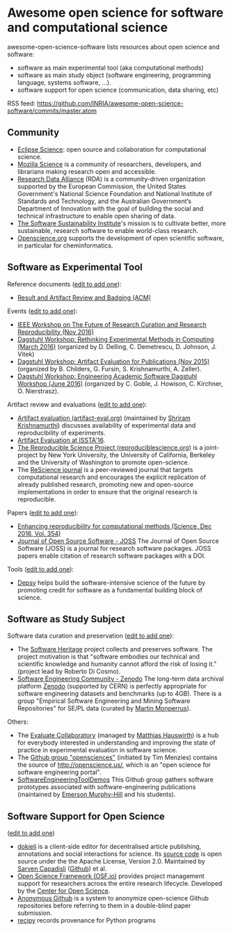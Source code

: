 # Awesome open science for software and computational science

awesome-open-science-software lists resources about open science and software:

* software as main experimental tool (aka computational methods)
* software as main study object (software engineering, programming language, systems software, ...). 
* software support for open science (communication, data sharing, etc) 

RSS feed: <https://github.com/INRIA/awesome-open-science-software/commits/master.atom>

Community
---------

* [Eclipse Science](https://science.eclipse.org): open source and collaboration for computational science.
* [Mozilla Science](https://science.mozilla.org) is a community of researchers, developers, and librarians making research open and accessible.
* [Research Data Alliance](https://www.rd-alliance.org/) (RDA) is a community-driven organization supported by the European Commission, the United States Government's National Science Foundation and National Institute of Standards and Technology, and the Australian Government’s Department of Innovation with the goal of building the social and technical infrastructure to enable open sharing of data.
* [The Software Sustainability Institute](https://www.software.ac.uk/)'s mission is to cultivate better, more sustainable, research software to enable world-class research.
* [Openscience.org](http://openscience.org) supports the development of open scientific software, in particular for cheminformatics. 

Software as Experimental Tool
------------------------------
Reference documents ([edit to add one](https://github.com/INRIA/awesome-open-science-software/edit/gh-pages/README.md)):

* [Result and Artifact Review and Badging (ACM)](https://www.acm.org/publications/policies/artifact-review-badging)

Events ([edit to add one](https://github.com/INRIA/awesome-open-science-software/edit/gh-pages/README.md)):

* [IEEE Workshop on The Future of Research Curation and Research Reproducibility (Nov 2016)](http://www.ieee.org/publications_standards/publications/ieee_workshops/research_reproducibility.html)
* [Dagstuhl Workshop: Rethinking Experimental Methods in Computing (March 2016)](http://www.dagstuhl.de/de/programm/kalender/semhp/?semnr=16111) (organized by D. Delling, C. Demetrescu, D. Johnson, J. Vitek)
* [Dagstuhl Workshop: Artifact Evaluation for Publications (Nov 2015)](http://www.dagstuhl.de/en/program/calendar/semhp/?semnr=15452) (organized by B. Childers, G. Fursin, S. Krishnamurthi, A. Zeller).
* [Dagstuhl Workshop: Engineering Academic Software Dagstuhl Workshop (June 2016)](http://www.dagstuhl.de/en/program/calendar/semhp/?semnr=16252) (organized by C. Goble, J. Howison, C. Kirchner, O. Nierstrasz).

Artifact review and evaluations ([edit to add one](https://github.com/INRIA/awesome-open-science-software/edit/gh-pages/README.md)):

* [Artifact evaluation (artifact-eval.org)](http://www.artifact-eval.org/) (maintained by [Shriram Krishnamurthi](https://cs.brown.edu/~sk/)) discusses availability of experimental data and reproducibility of experiments. 
* [Artifact Evaluation at ISSTA'16](https://issta2016.cispa.saarland/artifact-evaluation/).
* [The Reproducible Science Project (reproduciblescience.org)](https://reproduciblescience.org/) is a joint-project by New York University, the University of California, Berkeley and the University of Washington to promote open-science.
* The [ReScience journal](https://rescience.github.io/) is a peer-reviewed journal that targets computational research and encourages the explicit replication of already published research, promoting new and open-source implementations in order to ensure that the original research is reproducible.

Papers ([edit to add one](https://github.com/INRIA/awesome-open-science-software/edit/gh-pages/README.md)):

* [Enhancing reproducibility for computational methods (Science, Dec 2016, Vol. 354)](http://science.sciencemag.org/content/354/6317/1240)
* [Journal of Open Source Software - JOSS](http://joss.theoj.org) The Journal of Open Source Software (JOSS) is a journal for research software packages. JOSS papers enable citation of research software packages with a DOI.

Tools ([edit to add one](https://github.com/INRIA/awesome-open-science-software/edit/gh-pages/README.md)):

* [Depsy](http://depsy.org/) helps build the software-intensive science of the future by promoting credit for software as a fundamental building block of science. 

Software as Study Subject
-------------------------

Software data curation and preservation ([edit to add one](https://github.com/INRIA/awesome-open-science-software/edit/gh-pages/README.md)):

* The [Software Heritage](https://www.softwareheritage.org/) project collects and preserves software. The project motivation is that "software embodies our technical and scientific knowledge and humanity cannot afford the risk of losing it." (project lead by Roberto Di Cosmo).
* [Software Engineering Community - Zenodo](https://zenodo.org/collection/user-empirical-software-engineering) The long-term data archival platform [Zenodo](https://zenodo.org) (supported by CERN) is perfectly appropriate for software engineering datasets and benchmarks (up to 4GB). There is a group "Empirical Software Engineering and Mining Software Repositories" for SE/PL data (curated by [Martin Monperrus](http://www.monperrus.net/martin/)).

Others:

* The [Evaluate Collaboratory](http://evaluate.inf.usi.ch/) (managed by [Matthias Hauswirth](http://www.inf.usi.ch/faculty/hauswirth/)) is a hub for everybody interested in understanding and improving the state of practice in experimental evaluation in software science.
* The [Github group "opensciences"](https://github.com/opensciences) (initiated by Tim Menzies) contains the source of http://openscience.us/, which is an "open science for software engineering portal".
* [SoftwareEngineeringToolDemos](https://github.com/SoftwareEngineeringToolDemos) This Github group gathers software prototypes associated with software-engineering publications (maintained by [Emerson Murphy-Hill](http://people.engr.ncsu.edu/ermurph3/) and his students). 

Software Support for Open Science
---------------------------------
 
 ([edit to add one](https://github.com/INRIA/awesome-open-science-software/edit/gh-pages/README.md))
 
*  [dokieli](https://dokie.li/) is a client-side editor for decentralised article publishing, annotations and social interactions for science. Its [source code](https://github.com/linkeddata/dokieli) is open source under the the Apache License, Version 2.0. Maintained by [Sarven Capadisli](http://csarven.ca/#i) ([Github](https://github.com/csarven)) et al.
* [Open Science Framework (OSF.io)](https://osf.io) provides project management support for researchers across the entire research lifecycle. Developed by the [Center for Open Science](https://cos.io).
* [Anonymous Github](https://github.com/tdurieux/anonymous_github/) is a system to anonymize open-science Github repositories before referring to them in a double-blind paper submission.
* [recipy](https://github.com/recipy/recipy) records provenance for Python programs 


